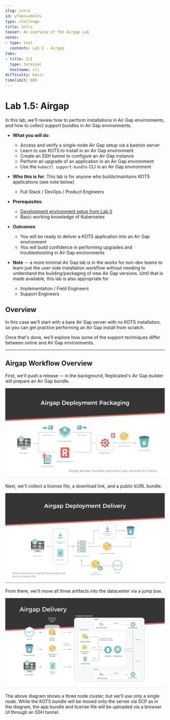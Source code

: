 ```yaml
---
slug: intro
id: yf4mxxu9mlhv
type: challenge
title: Intro
teaser: An overview of the Airgap Lab
notes:
- type: text
  contents: Lab 5 - Airgap
tabs:
- title: CLI
  type: terminal
  hostname: cli
difficulty: basic
timelimit: 600
---
```


Lab 1.5: Airgap
=========================================

In this lab, we'll review how to perform installations in Air Gap environments, and
how to collect support bundles in Air Gap environments.

* **What you will do**:
    * Access and verify a single-node Air Gap setup via a bastion server
    * Learn to use KOTS to install in an Air Gap environment
    * Create an SSH tunnel to configure an Air Gap instance
    * Perform an upgrade of an application in an Air Gap environment
    * Use the `kubectl support-bundle` CLI in an Air Gap environment
* **Who this is for**: This lab is for anyone who builds/maintains KOTS applications (see note below)
    * Full Stack / DevOps / Product Engineers
* **Prerequisites**:
    * [Development environment setup from Lab 0](../lab00-hello-world)
    * Basic working knowledge of Kubernetes
* **Outcomes**:
    * You will be ready to deliver a KOTS application into an Air Gap environment
    * You will build confidence in performing upgrades and troubleshooting in Air Gap environments

* **Note** -- a more minimal Air Gap lab is in the works for non-dev teams to learn just the user-side installation
    workflow without needing to understand the building/packaging of new Air Gap versions.
    Until that is made available, this lab is also appropriate for
    * Implementation / Field Engineers
    * Support Engineers
## Overview

In this case we'll start with a bare Air Gap server with no KOTS installation, so you can
get practice performing an Air Gap install from scratch.

Once that's done, we'll explore how some of the support techniques differ between online and Air Gap environments.

***
## Airgap Workflow Overview

First, we'll push a release -- in the background, Replicated's Air Gap builder will prepare an Air Gap bundle.

![airgap-slide-1](../assets/airgap-slide-1.png)

Next, we'll collect a license file, a download link, and a public kURL bundle.

![airgap-slide-2](../assets/airgap-slide-2.png)

From there, we'll move all three artifacts into the datacenter via a jump box.

![airgap-slide-3](../assets/airgap-slide-3.png)

The above diagram shows a three node cluster, but we'll use only a single node.
While the KOTS bundle will be moved onto the server via SCP as in the diagram,
the app bundle and license file will be uploaded via a browser UI through an SSH tunnel.
